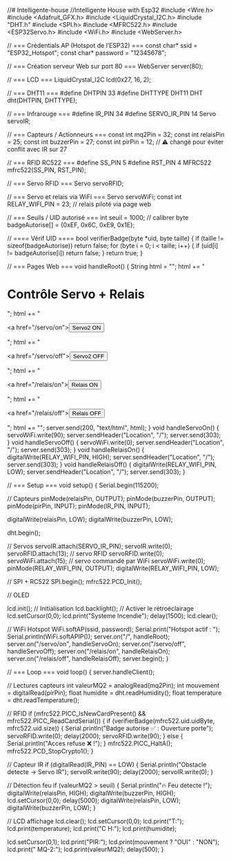 //# Intelligente-house
//Intelligente House with Esp32
#include <Wire.h>
#include <Adafruit_GFX.h>
#include <LiquidCrystal_I2C.h>
#include "DHT.h"
#include <SPI.h>
#include <MFRC522.h>
#include <ESP32Servo.h>
#include <WiFi.h>
#include <WebServer.h>

// === Crédentials AP (Hotspot de l’ESP32) ===
const char* ssid = "ESP32_Hotspot";
const char* password = "12345678";

// === Création serveur Web sur port 80 ===
WebServer server(80);

// === LCD ===
LiquidCrystal_I2C lcd(0x27, 16, 2);  


// === DHT11 ===
#define DHTPIN 33
#define DHTTYPE DHT11
DHT dht(DHTPIN, DHTTYPE);

// === Infrarouge ===
#define IR_PIN 34
#define SERVO_IR_PIN 14
Servo servoIR;

// === Capteurs / Actionneurs ===
const int mq2Pin    = 32;
const int relaisPin = 25;
const int buzzerPin = 27;
const int pirPin    = 12;  // ⚠ changé pour éviter conflit avec IR sur 27

// === RFID RC522 ===
#define SS_PIN 5
#define RST_PIN 4
MFRC522 mfrc522(SS_PIN, RST_PIN);

// === Servo RFID ===
Servo servoRFID;

// === Servo et relais via WiFi ===
Servo servoWiFi;
const int RELAY_WIFI_PIN = 23; // relais piloté via page web

// === Seuils / UID autorisé ===
int seuil = 1000; // calibrer
byte badgeAutorise[] = {0xEF, 0x6C, 0xE9, 0x1E};

// ==== Vérif UID ====
bool verifierBadge(byte *uid, byte taille) {
  if (taille != sizeof(badgeAutorise)) return false;
  for (byte i = 0; i < taille; i++) {
    if (uid[i] != badgeAutorise[i]) return false;
  }
  return true;
}

// === Pages Web ===
void handleRoot() {
  String html = "<!DOCTYPE html><html><head><title>ESP32 Control</title></head><body>";
  html += "<h1>Contrôle Servo + Relais</h1>";
  html += "<p><a href=\"/servo/on\"><button>Servo2 ON</button></a></p>";
  html += "<p><a href=\"/servo/off\"><button>Servo2 OFF</button></a></p>";
  html += "<p><a href=\"/relais/on\"><button>Relais ON</button></a></p>";
  html += "<p><a href=\"/relais/off\"><button>Relais OFF</button></a></p>";
  html += "</body></html>";
  server.send(200, "text/html", html);
}
void handleServoOn() {
  servoWiFi.write(90);
  server.sendHeader("Location", "/"); server.send(303);
}
void handleServoOff() {
  servoWiFi.write(0);
  server.sendHeader("Location", "/"); server.send(303);
}
void handleRelaisOn() {
  digitalWrite(RELAY_WIFI_PIN, HIGH);
  server.sendHeader("Location", "/"); server.send(303);
}
void handleRelaisOff() {
  digitalWrite(RELAY_WIFI_PIN, LOW);
  server.sendHeader("Location", "/"); server.send(303);
}

// === Setup ===
void setup() {
  Serial.begin(115200);

  // Capteurs
  pinMode(relaisPin, OUTPUT);
  pinMode(buzzerPin, OUTPUT);
  pinMode(pirPin,    INPUT);
  pinMode(IR_PIN,    INPUT);

  digitalWrite(relaisPin, LOW);
  digitalWrite(buzzerPin, LOW);

  dht.begin();

  // Servos
  servoIR.attach(SERVO_IR_PIN);
  servoIR.write(0);
  servoRFID.attach(13);   // servo RFID
  servoRFID.write(0);
  servoWiFi.attach(15);   // servo commandé par WiFi
  servoWiFi.write(0);
  pinMode(RELAY_WIFI_PIN, OUTPUT);
  digitalWrite(RELAY_WIFI_PIN, LOW);

  // SPI + RC522
  SPI.begin();
  mfrc522.PCD_Init();

  // OLED

   lcd.init();           // Initialisation
   lcd.backlight();      // Activer le rétroéclairage
   lcd.setCursor(0,0);
   lcd.print("Systeme Incendie");
   delay(1500);
   lcd.clear();


  // WiFi Hotspot
  WiFi.softAP(ssid, password);
  Serial.print("Hotspot actif : "); Serial.println(WiFi.softAPIP());
  server.on("/", handleRoot);
  server.on("/servo/on", handleServoOn);
  server.on("/servo/off", handleServoOff);
  server.on("/relais/on", handleRelaisOn);
  server.on("/relais/off", handleRelaisOff);
  server.begin();
}

// === Loop ===
void loop() {
  server.handleClient();

  // Lectures capteurs
  int   valeurMQ2   = analogRead(mq2Pin);
  int   mouvement   = digitalRead(pirPin);
  float humidite    = dht.readHumidity();
  float temperature = dht.readTemperature();

  // RFID
  if (mfrc522.PICC_IsNewCardPresent() && mfrc522.PICC_ReadCardSerial()) {
    if (verifierBadge(mfrc522.uid.uidByte, mfrc522.uid.size)) {
      Serial.println("Badge autorise ✅ : Ouverture porte");
      servoRFID.write(0); delay(2000); servoRFID.write(90);
    } else {
      Serial.println("Acces refuse ❌ !");
    }
    mfrc522.PICC_HaltA();
    mfrc522.PCD_StopCrypto1();
  }

  // Capteur IR
  if (digitalRead(IR_PIN) == LOW) {
    Serial.println("Obstacle detecte → Servo IR");
    servoIR.write(90); delay(2000); servoIR.write(0);
  }

  // Détection feu
  if (valeurMQ2 > seuil) {
    Serial.println("🔥 Feu detecte !");
    digitalWrite(relaisPin, HIGH);
    digitalWrite(buzzerPin, HIGH);
    lcd.setCursor(0,0); 
    delay(5000);
    digitalWrite(relaisPin, LOW);
    digitalWrite(buzzerPin, LOW);
  }

  // LCD affichage
  lcd.clear();
  lcd.setCursor(0,0);
  lcd.print("T:");
  lcd.print(temperature);
  lcd.print("C H:");
  lcd.print(humidite);

  lcd.setCursor(0,1);
  lcd.print("PIR:");
  lcd.print(mouvement ? "OUI" : "NON");
  lcd.print(" MQ-2:");
  lcd.print(valeurMQ2);
  delay(500);
}
